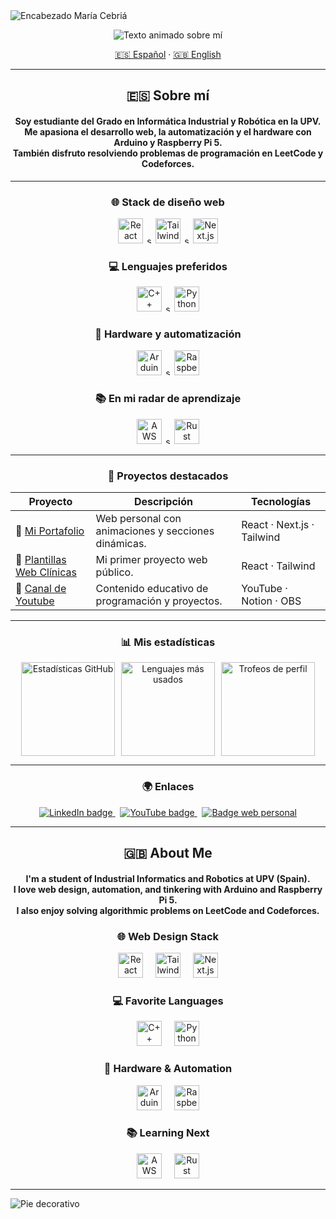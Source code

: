 
<picture>
  <source media="(prefers-color-scheme: dark)" srcset="https://capsule-render.vercel.app/api?type=cylinder&height=100&section=header&text=Mar%C3%ADa%20Cebri%C3%A1&fontSize=70&fontColor=FFD700&animation=scaleIn&color=0D1117" />
  <img alt="Encabezado María Cebriá" src="https://capsule-render.vercel.app/api?type=cylinder&height=100&section=header&text=Mar%C3%ADa%20Cebri%C3%A1&fontSize=70&fontColor=191970&animation=scaleIn&color=F6F8FA" />
</picture>

<p align="center">
  <picture>
    <source media="(prefers-color-scheme: dark)" srcset="https://readme-typing-svg.demolab.com?font=Fira+Code&weight=500&size=22&pause=1200&color=FFD700&center=true&vCenter=true&width=640&lines=Inform%C3%A1tica+Industrial+y+Rob%C3%B3tica+%40+UPV;Web+%2B+Automatizaci%C3%B3n+%2B+Hardware;Learning+never+stops+%F0%9F%93%9A" />
    <img alt="Texto animado sobre mí" src="https://readme-typing-svg.demolab.com?font=Fira+Code&weight=500&size=22&pause=1200&color=191970&center=true&vCenter=true&width=640&lines=Inform%C3%A1tica+Industrial+y+Rob%C3%B3tica+%40+UPV;Web+%2B+Automatizaci%C3%B3n+%2B+Hardware;Aprendiendo+siempre+%F0%9F%93%9A" />
  </picture>
</p>

<p align="center">
  <a href="#es">🇪🇸 Español</a> · <a href="#en">🇬🇧 English</a>
</p>

---

<h2 id="es" align="center">🇪🇸 Sobre mí</h2>

<h4 align="center">
Soy estudiante del Grado en Informática Industrial y Robótica en la UPV.<br/>
Me apasiona el desarrollo web, la automatización y el hardware con Arduino y Raspberry Pi 5.<br/>
También disfruto resolviendo problemas de programación en LeetCode y Codeforces.
</h4>

---

<h3 align="center">🌐 Stack de diseño web</h3>

<p align="center" aria-label="Frameworks de desarrollo web">
  <img src="https://cdn.jsdelivr.net/gh/devicons/devicon/icons/react/react-original.svg" height="40" alt="React" />
  <img width="12" alt="separador" />
  <img src="https://cdn.simpleicons.org/tailwindcss/06B6D4" height="40" alt="Tailwind CSS" />
  <img width="12" alt="separador" />
  <img src="https://cdn.simpleicons.org/nextdotjs/000000" height="40" alt="Next.js" />
</p>

<h3 align="center">💻 Lenguajes preferidos</h3>

<p align="center" aria-label="Lenguajes preferidos">
  <img src="https://cdn.jsdelivr.net/gh/devicons/devicon/icons/cplusplus/cplusplus-original.svg" height="40" alt="C++" />
  <img width="12" alt="separador" />
  <img src="https://cdn.jsdelivr.net/gh/devicons/devicon/icons/python/python-original.svg" height="40" alt="Python" />
</p>

<h3 align="center">🔧 Hardware y automatización</h3>

<p align="center" aria-label="Tecnologías de hardware">
  <img src="https://cdn.jsdelivr.net/gh/devicons/devicon/icons/arduino/arduino-original.svg" height="40" alt="Arduino" />
  <img width="12" alt="separador" />
  <img src="https://cdn.jsdelivr.net/gh/devicons/devicon/icons/raspberrypi/raspberrypi-original.svg" height="40" alt="Raspberry Pi" />
</p>

<h3 align="center">📚 En mi radar de aprendizaje</h3>

<p align="center" aria-label="Tecnologías por aprender">
  <img src="https://cdn.jsdelivr.net/gh/devicons/devicon/icons/amazonwebservices/amazonwebservices-line-wordmark.svg" height="40" alt="AWS" />
  <img width="12" alt="separador" />
  <img src="https://cdn.jsdelivr.net/gh/devicons/devicon/icons/rust/rust-original.svg" height="40" alt="Rust" />
</p>

---

<h3 align="center">🚀 Proyectos destacados</h3>

<div align="center">

| Proyecto | Descripción | Tecnologías |
|---|---|---|
| 🧠 [Mi Portafolio](https://mariacebria.com) | Web personal con animaciones y secciones dinámicas. | React · Next.js · Tailwind |
| 🤖 [Plantillas Web Clínicas](https://github.com/MariaCebriaF/web-clinica-template) | Mi primer proyecto web público. | React · Tailwind |
| 🦆 [Canal de Youtube](https://www.youtube.com/@MariaCebriaF) | Contenido educativo de programación y proyectos. | YouTube · Notion · OBS |

</div>

---

<h3 align="center">📊 Mis estadísticas</h3>

<div align="center" style="display:flex;flex-wrap:wrap;gap:10px;justify-content:center;align-items:center;">


  <picture>
    <source media="(prefers-color-scheme: dark)" srcset="https://github-readme-stats.vercel.app/api?username=MariaCebriaF&show_icons=true&theme=github_dark&hide_border=false&include_all_commits=true&count_private=true&rank_icon=github" />
    <img alt="Estadísticas GitHub" height="150" src="https://github-readme-stats.vercel.app/api?username=MariaCebriaF&show_icons=true&theme=default&hide_border=false&include_all_commits=true&count_private=true&rank_icon=github" />
  </picture>


  <picture>
    <source media="(prefers-color-scheme: dark)" srcset="https://github-readme-stats.vercel.app/api/top-langs?username=MariaCebriaF&layout=compact&langs_count=6&theme=github_dark&hide_border=false" />
    <img alt="Lenguajes más usados" height="150" src="https://github-readme-stats.vercel.app/api/top-langs?username=MariaCebriaF&layout=compact&langs_count=6&theme=default&hide_border=false" />
  </picture>


  <picture>
    <source media="(prefers-color-scheme: dark)" srcset="https://github-profile-trophy.vercel.app?username=MariaCebriaF&theme=darkhub&column=-1&row=1&margin-w=8&margin-h=8" />
    <img alt="Trofeos de perfil" height="150" src="https://github-profile-trophy.vercel.app?username=MariaCebriaF&theme=flat&column=-1&row=1&margin-w=8&margin-h=8" />
  </picture>

</div>

---

<h3 align="center">🌍 Enlaces</h3>

<p align="center">
  <a href="https://www.linkedin.com/in/mariacebriafernandez/" target="_blank" aria-label="LinkedIn de María Cebriá">
    <picture>
      <source media="(prefers-color-scheme: dark)" srcset="https://img.shields.io/badge/LinkedIn-María%20Cebriá-0A66C2?style=flat&logo=linkedin&logoColor=white" />
      <img alt="LinkedIn badge" src="https://img.shields.io/badge/LinkedIn-María%20Cebriá-0A66C2?style=flat&logo=linkedin&logoColor=white" />
    </picture>
  </a>
  &nbsp;
  <a href="https://www.youtube.com/@MariaCebriaF" target="_blank" aria-label="YouTube de María Cebriá">
    <picture>
      <source media="(prefers-color-scheme: dark)" srcset="https://img.shields.io/badge/YouTube-@MariaCebriaF-FF0000?style=flat&logo=youtube&logoColor=white" />
      <img alt="YouTube badge" src="https://img.shields.io/badge/YouTube-@MariaCebriaF-FF0000?style=flat&logo=youtube&logoColor=white" />
    </picture>
  </a>
  &nbsp;
  <a href="https://mariacebria.com" target="_blank" aria-label="Sitio web de María Cebriá">
    <picture>
      <source media="(prefers-color-scheme: dark)" srcset="https://img.shields.io/badge/🌐_Visita_mi_web-mariacebria.com-0D1117?style=flat" />
      <img alt="Badge web personal" src="https://img.shields.io/badge/🌐_Visita_mi_web-mariacebria.com-F6F8FA?style=flat" />
    </picture>
  </a>
</p>

---

<h2 id="en" align="center">🇬🇧 About Me</h2>

<h4 align="center">
I'm a student of Industrial Informatics and Robotics at UPV (Spain).<br/>
I love web design, automation, and tinkering with Arduino and Raspberry Pi 5.<br/>
I also enjoy solving algorithmic problems on LeetCode and Codeforces.
</h4>

<h3 align="center">🌐 Web Design Stack</h3>

<p align="center">
  <img src="https://cdn.jsdelivr.net/gh/devicons/devicon/icons/react/react-original.svg" height="40" alt="React" />
  <img width="12" />
  <img src="https://cdn.simpleicons.org/tailwindcss/06B6D4" height="40" alt="Tailwind CSS" />
  <img width="12" />
  <img src="https://cdn.simpleicons.org/nextdotjs/000000" height="40" alt="Next.js" />
</p>

<h3 align="center">💻 Favorite Languages</h3>

<p align="center">
  <img src="https://cdn.jsdelivr.net/gh/devicons/devicon/icons/cplusplus/cplusplus-original.svg" height="40" alt="C++" />
  <img width="12" />
  <img src="https://cdn.jsdelivr.net/gh/devicons/devicon/icons/python/python-original.svg" height="40" alt="Python" />
</p>

<h3 align="center">🔧 Hardware & Automation</h3>

<p align="center">
  <img src="https://cdn.jsdelivr.net/gh/devicons/devicon/icons/arduino/arduino-original.svg" height="40" alt="Arduino" />
  <img width="12" />
  <img src="https://cdn.jsdelivr.net/gh/devicons/devicon/icons/raspberrypi/raspberrypi-original.svg" height="40" alt="Raspberry Pi" />
</p>

<h3 align="center">📚 Learning Next</h3>

<p align="center">
  <img src="https://cdn.jsdelivr.net/gh/devicons/devicon/icons/amazonwebservices/amazonwebservices-line-wordmark.svg" height="40" alt="AWS" />
  <img width="12" />
  <img src="https://cdn.jsdelivr.net/gh/devicons/devicon/icons/rust/rust-original.svg" height="40" alt="Rust" />
</p>

---

<!-- Pie dinámico (cápsula) -->
<picture>
  <source media="(prefers-color-scheme: dark)" srcset="https://capsule-render.vercel.app/api?type=cylinder&height=100&section=footer&fontColor=FFFFFF&color=0D1117" />
  <img alt="Pie decorativo" src="https://capsule-render.vercel.app/api?type=cylinder&height=100&section=footer&fontColor=191970&color=F6F8FA" />
</picture>
